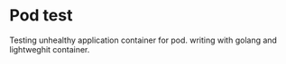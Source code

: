 # Pod test 

Testing unhealthy application container for pod. writing with golang and lightweghit container.

